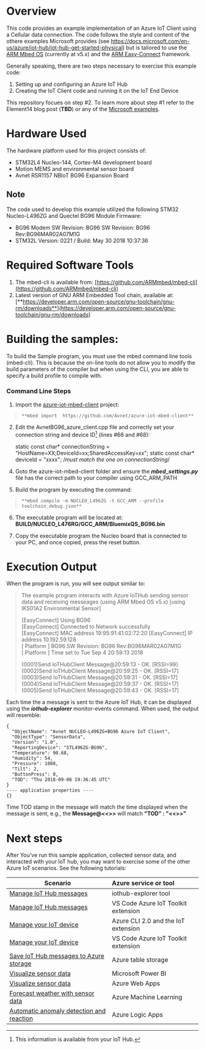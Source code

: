 # Overview
This code provides an example implementation of an Azure IoT Client using a Cellular data connection.  The code follows the style and content of the othere examples Microsoft provides (see https://docs.microsoft.com/en-us/azure/iot-hub/iot-hub-get-started-physical) but is taliored to use the [ARM Mbed OS](https://github.com/ARMmbed/mbed-os) (currently at v5.x) and the [ARM Easy-Connect](https://github.com/ARMmbed/easy-connect) framework. 

Generally speaking, there are two steps necessary to exercise this example code:
1. Setting up and configuring an Azure IoT Hub
2. Creating the IoT Client code and running it on the IoT End Device

This repository focues on step #2.  To learn more about step #1 refer to the Element14 blog post (**TBD**) or any of the [Microsoft examples](https://docs.microsoft.com/en-us/azure/iot-hub/iot-hub-get-started-physical).


# Hardware Used
The hardware platform used for this project consists of:

* STM32L4 Nucleo-144, Cortex-M4 development board
* Motion MEMS and environmental sensor board
* Avnet RSR1157 NBIoT BG96 Expansion Board

## Note
  The code used to develop this example utilized the following STM32 Nucleo-L496ZG and Quectel BG96 Module Firmware:

 -  BG96 Modem SW Revision: BG96 SW Revision: BG96 Rev:BG96MAR02A07M1G
 -  STM32L Version: 0221 / Build: May 30 2018 10:37:36

# Required Software Tools
1.  The mbed-cli is available from: [https://github.com/ARMmbed/mbed-cli](https://github.com/ARMmbed/mbed-cli)
2.  Latest version of GNU ARM Embedded Tool chain, available at: [**https://developer.arm.com/open-source/gnu-toolchain/gnu-rm/downloads**](https://developer.arm.com/open-source/gnu-toolchain/gnu-rm/downloads)

# Building the samples:
To build the Sample program, you must use the mbed command line tools (mbed-cli). This is because the on-line tools do not allow you to modify the build parameters of the compiler but when using the CLI, you are able to specify a build profile to compile with.
###  Command Line Steps
1.  Import the [azure-iot-mbed-client](https://github.com/Avnet/azure-iot-mbed-client)  project:  
>     **mbed import  https://github.com/Avnet/azure-iot-mbed-client**

2. Edit the AvnetBG96_azure_client.cpp file and correctly set your connection string and device ID[^1] (lines #66 and #68):

    static const char* connectionString = "HostName=XX;DeviceId=xx;SharedAccessKey=xx";
    static const char* deviceId = "xxxx"; /*must match the one on connectionString*/

[^1]:	This information is available from your IoT Hub.
 

4.  Goto the azure-iot-mbed-client folder and ensure the ***mbed_settings.py*** file has the correct path to your compiler using GCC_ARM_PATH 

5.  Build the program by executing the command: 
>     **mbed compile -m NUCLEO_L496ZG -t GCC_ARM --profile toolchain_debug.json**

6.  The executable program will be located at: **BUILD/NUCLEO_L476RG/GCC_ARM/BluemixQS_BG96.bin** 

7.  Copy the executable program the Nucleo board that is connected to your PC, and once copied, press the reset button.
# Execution Output
When the program is run, you will see output similar to:
> 
> The example program interacts with Azure IoTHub sending sensor data
> and receiving messeages (using ARM Mbed OS v5.x) [using IKS01A2
> Environmental Sensor]
> 
> [EasyConnect] Using BG96  
> [EasyConnect] Connected to Network successfully  
> [EasyConnect] MAC address 19:95:91:41:02:72:20
> [EasyConnect] IP address 10.192.59.128  
> [ Platform  ] BG96 SW Revision: BG96 Rev:BG96MAR02A07M1G  
> [ Platform  ] Time set to Tue Sep 4 20:59:13 2018
> 
> (0001)Send IoTHubClient Message@20:59:13 - OK. [RSSI=99]  
> (0002)Send IoTHubClient Message@20:59:25 - OK. [RSSI=17]  
> (0003)Send IoTHubClient Message@20:59:31 - OK. [RSSI=17]  
> (0004)Send IoTHubClient Message@20:59:37 - OK. [RSSI=17]  
> (0005)Send IoTHubClient Message@20:59:43 - OK. [RSSI=17]

Each time the a message is sent to the Azure IoT Hub, it can be displayed using the ***iothub-explorer*** monitor-events  command.  When used, the output will resemble:

    {
      "ObjectName": "Avnet NUCLEO-L496ZG+BG96 Azure IoT Client",
      "ObjectType": "SensorData",
      "Version": "1.0",
      "ReportingDevice": "STL496ZG-BG96",
      "Temperature": 90.68,
      "Humidity": 54,
      "Pressure": 1008,
      "Tilt": 2,
      "ButtonPress": 0,
      "TOD": "Thu 2018-09-06 19:36:45 UTC"
    }
    ---- application properties ----
    {}
Time TOD stamp in the message will match the time displayed when the message is sent, e.g., the **Message@<<>>** will match **"TOD" : "<<>>"**

# Next steps
After You’ve run this sample application, collected sensor data, and interacted with your IoT hub, you may want to exercise some of the other Azure IoT scenarios.  See the following tutorials:

|Scenario                                  | Azure service or tool               |
|----------------------------------------  |:----------------------------------- |
|[Manage IoT Hub messages]( https://docs.microsoft.com/en-us/azure/iot-hub/iot-hub-explorer-cloud-device-messaging)                  | iothub-explorer tool                |
|[Manage IoT Hub messages](https://docs.microsoft.com/en-us/azure/iot-hub/iot-hub-vscode-iot-toolkit-cloud-device-messaging)                   | VS Code Azure IoT Toolkit extension |
|[Manage your IoT device](https://docs.microsoft.com/en-us/azure/iot-hub/iot-hub-device-management-iot-extension-azure-cli-2-0)                    | Azure CLI 2.0 and the IoT extension |
|[Manage your IoT device](https://docs.microsoft.com/en-us/azure/iot-hub/iot-hub-device-management-iot-toolkit)                    | VS Code Azure IoT Toolkit extension |
|[Save IoT Hub messages to Azure storage]()    | Azure table storage                 |   
|[Visualize sensor data](https://docs.microsoft.com/en-us/azure/iot-hub/iot-hub-live-data-visualization-in-power-bi)                     | Microsoft Power BI                  |
|[Visualize sensor data](https://docs.microsoft.com/en-us/azure/iot-hub/iot-hub-live-data-visualization-in-web-apps)                     | Azure Web Apps                      |
|[Forecast weather with sensor data](https://docs.microsoft.com/en-us/azure/iot-hub/iot-hub-weather-forecast-machine-learning)         | Azure Machine Learning              |
|[Automatic anomaly detection and reaction](https://docs.microsoft.com/en-us/azure/iot-hub/iot-hub-monitoring-notifications-with-azure-logic-apps)  | Azure Logic Apps                    |




